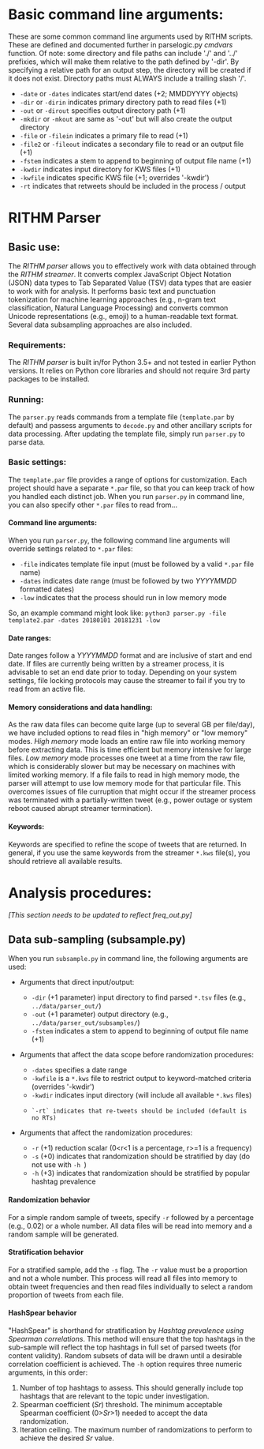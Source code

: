 # Basic command line arguments:
These are some common command line arguments used by RITHM scripts. These are defined and documented further in parselogic.py _cmdvars_ function. Of note: some directory and file paths can include './' and '../' prefixies, which will make them relative to the path defined by '-dir'. By specifying a relative path for an output step, the directory will be created if it does not exist. Directory paths must ALWAYS include a trailing slash '/'.

* `-date` or `-dates` indicates start/end dates (+2; MMDDYYYY objects) 
* `-dir` or `-dirin` indicates primary directory path to read files (+1)
* `-out` or `-dirout` specifies output directory path (+1)
* `-mkdir` or `-mkout` are same as '-out' but will also create the output directory
* `-file` or `-filein` indicates a primary file to read (+1)
* `-file2` or `-fileout` indicates a secondary file to read or an output file (+1)
* `-fstem` indicates a stem to append to beginning of output file name (+1)
* `-kwdir` indicates input directory for KWS files (+1)
* `-kwfile` indicates specific KWS file (+1; overrides '-kwdir')
* `-rt` indicates that retweets should be included in the process / output 


# RITHM Parser

## Basic use:
The *RITHM parser* allows you to effectively work with data obtained through the *RITHM streamer*. It converts complex JavaScript Object Notation (JSON) data types to Tab Separated Value (TSV) data types that are easier to work with for analysis. It performs basic text and punctuation tokenization for machine learning approaches (e.g., n-gram text classification, Natural Language Processing) and converts common Unicode representations (e.g., emoji) to a human-readable text format. Several data subsampling approaches are also included.

### Requirements:
The *RITHM parser* is built in/for Python 3.5+ and not tested in earlier Python versions. It relies on Python core libraries and should not require 3rd party packages to be installed. 

### Running:
The `parser.py` reads commands from a template file (`template.par` by default) and passess arguments to `decode.py` and other ancillary scripts for data processing. After updating the template file, simply run `parser.py` to parse data. 

### Basic settings:
The `template.par` file provides a range of options for customization. Each project should have a separate `*.par` file, so that you can keep track of how you handled each distinct job. When you run `parser.py` in command line, you can also specify other `*.par` files to read from...

#### Command line arguments:
When you run `parser.py`, the following command line arguments will override settings related to `*.par` files:
*  `-file` indicates template file input (must be followed by a valid `*.par` file name)
* `-dates` indicates date range (must be followed by two _YYYYMMDD_ formatted dates)
*   `-low` indicates that the process should run in low memory mode

So, an example command might look like: `python3 parser.py -file template2.par -dates 20180101 20181231 -low`

#### Date ranges:
Date ranges follow a _YYYYMMDD_ format and are inclusive of start and end date. If files are currently being written by a streamer process, it is advisable to set an end date prior to today. Depending on your system settings, file locking protocols may cause the streamer to fail if you try to read from an active file.

#### Memory considerations and data handling:
As the raw data files can become quite large (up to several GB per file/day), we have included options to read files in "high memory" or "low memory" modes. *High memory* mode loads an entire raw file into working memory before extracting data. This is time efficient but memory intensive for large files. *Low memory* mode processes one tweet at a time from the raw file, which is considerably slower but may be necessary on machines with limited working memory. If a file fails to read in high memory mode, the parser will attempt to use low memory mode for that particular file. This overcomes issues of file curruption that might occur if the streamer process was terminated with a partially-written tweet (e.g., power outage or system reboot caused abrupt streamer termination). 

#### Keywords:
Keywords are specified to refine the scope of tweets that are returned. In general, if you use the same keywords from the streamer `*.kws` file(s), you should retrieve all available results. 


# Analysis procedures:
*\[This section needs to be updated to reflect freq_out.py\]*

## Data sub-sampling (subsample.py)
When you run `subsample.py` in command line, the following arguments are used:
* Arguments that direct input/output:
  *    `-dir` (+1 parameter) input directory to find parsed `*.tsv` files (e.g., `../data/parser_out/`)
  *    `-out` (+1 parameter) output directory (e.g., `../data/parser_out/subsamples/`)
  *  `-fstem` indicates a stem to append to beginning of output file name (+1)

* Arguments that affect the data scope before randomization procedures:
  *  `-dates` specifies a date range
  * `-kwfile` is a `*.kws` file to restrict output to keyword-matched criteria (overrides '-kwdir')
  *  `-kwdir` indicates input directory (will include all available `*.kws` files) 
  *     `-rt` indicates that re-tweets should be included (default is no RTs)

* Arguments that affect the randomization procedures:
  * `-r` (+1) reduction scalar (0<r<1 is a percentage, r>=1 is a frequency)
  * `-s` (+0) indicates that randomization should be stratified by day (do not use with `-h `)
  * `-h` (+3) indicates that randomization should be stratified by popular hashtag prevalence

#### Randomization behavior
For a simple random sample of tweets, specify `-r` followed by a percentage (e.g., 0.02) or a whole number. All data files will be read into memory and a random sample will be generated. 

#### Stratification behavior
For a stratified sample, add the `-s` flag. The `-r` value must be a proportion and not a whole number. This process will read all files into memory to obtain tweet frequencies and then read files individually to select a random proportion of tweets from each file. 

#### HashSpear behavior
"HashSpear" is shorthand for stratification by _Hashtag prevalence using Spearman correlations_. This method will ensure that the top hashtags in the sub-sample will reflect the top hashtags in full set of parsed tweets (for content validity). Random subsets of data will be drawn until a desirable correlation coefficient is achieved. The `-h` option requires three numeric arguments, in this order:
   1. Number of top hashtags to assess. This should generally include top hashtags that are relevant to the topic under investigation.   
   2. Spearman coefficient (_Sr_) threshold. The minimum acceptable Spearman coefficient (0>_Sr_>1) needed to accept the data randomization.
   3. Iteration ceiling. The maximum number of randomizations to perform to achieve the desired _Sr_ value.

